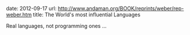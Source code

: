 date: 2012-09-17
url: http://www.andaman.org/BOOK/reprints/weber/rep-weber.htm
title: The World's most influential Languages

Real languages, not programming ones ...
